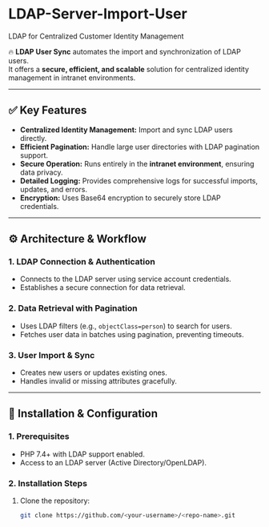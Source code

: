 # LDAP-Server-Import-User
LDAP for Centralized Customer Identity Management



🔥 **LDAP User Sync** automates the import and synchronization of LDAP users.  
It offers a **secure, efficient, and scalable** solution for centralized identity management in intranet environments.

---

## ✅ **Key Features**

- **Centralized Identity Management:** Import and sync LDAP users directly.
- **Efficient Pagination:** Handle large user directories with LDAP pagination support.
- **Secure Operation:** Runs entirely in the **intranet environment**, ensuring data privacy.
- **Detailed Logging:** Provides comprehensive logs for successful imports, updates, and errors.
- **Encryption:** Uses Base64 encryption to securely store LDAP credentials.

---

## ⚙️ **Architecture & Workflow**

### **1. LDAP Connection & Authentication**
- Connects to the LDAP server using service account credentials.
- Establishes a secure connection for data retrieval.

### **2. Data Retrieval with Pagination**
- Uses LDAP filters (e.g., `objectClass=person`) to search for users.
- Fetches user data in batches using pagination, preventing timeouts.

### **3. User Import & Sync**
- Creates new users or updates existing ones.
- Handles invalid or missing attributes gracefully.

---

## 🚀 **Installation & Configuration**

### **1. Prerequisites**
- PHP 7.4+ with LDAP support enabled.  
- Access to an LDAP server (Active Directory/OpenLDAP).  

### **2. Installation Steps**
1. Clone the repository:
   ```bash
   git clone https://github.com/<your-username>/<repo-name>.git

